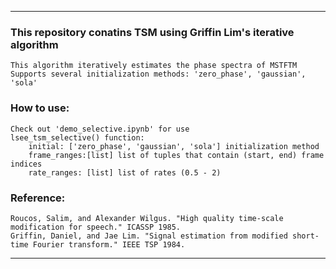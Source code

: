 
***
### This repository conatins TSM using Griffin Lim's iterative algorithm
    This algorithm iteratively estimates the phase spectra of MSTFTM
    Supports several initialization methods: 'zero_phase', 'gaussian', 'sola'

### How to use:
    Check out 'demo_selective.ipynb' for use
    lsee_tsm_selective() function:
        initial: ['zero_phase', 'gaussian', 'sola'] initialization method
        frame_ranges:[list] list of tuples that contain (start, end) frame indices 
        rate_ranges: [list] list of rates (0.5 - 2)

### Reference:
    Roucos, Salim, and Alexander Wilgus. "High quality time-scale modification for speech." ICASSP 1985.
    Griffin, Daniel, and Jae Lim. "Signal estimation from modified short-time Fourier transform." IEEE TSP 1984.
***